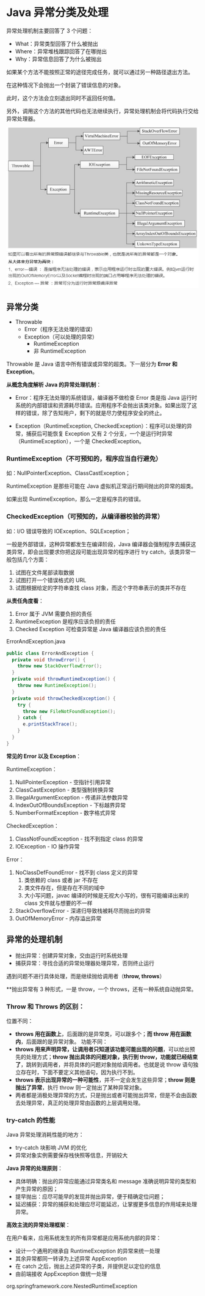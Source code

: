 # Java 异常分类及处理
异常处理机制主要回答了 3 个问题：
- What：异常类型回答了什么被抛出
- Where：异常堆栈跟踪回答了在哪抛出
- Why：异常信息回答了为什么被抛出

如果某个方法不能按照正常的途径完成任务，就可以通过另一种路径退出方法。

在这种情况下会抛出一个封装了错误信息的对象。

此时，这个方法会立刻退出同时不返回任何值。

另外，调用这个方法的其他代码也无法继续执行，异常处理机制会将代码执行交给异常处理器。

![exceptions](/images/exceptions.jpeg)

## 异常分类
- Throwable 
  - Error（程序无法处理的错误）
  - Exception（可以处理的异常）
    - RuntimeException
    - 非 RuntimeException

Throwable 是 Java 语言中所有错误或异常的超类。下一层分为 **Error 和 Exception**。

**从概念角度解析 Java 的异常处理机制**：
- Error：程序无法处理的系统错误，编译器不做检查
Error 类是指 Java 运行时系统的内部错误和资源耗尽错误。应用程序不会抛出该类对象。如果出现了这样的错误，除了告知用户，剩下的就是尽力使程序安全的终止。

- Exception（RuntimeException, CheckedException）：程序可以处理的异常，捕获后可能恢复
Exception 又有 2 个分支，一个是运行时异常（RuntimeException），一个是 CheckedException。

### RuntimeException（不可预知的，程序应当自行避免） 
如：NullPointerException、ClassCastException；

RuntimeException 是那些可能在 Java 虚拟机正常运行期间抛出的异常的超类。

如果出现 RuntimeException，那么一定是程序员的错误。

### CheckedException（可预知的，从编译器校验的异常）
如：I/O 错误导致的 IOException、SQLException；

一般是外部错误，这种异常都发生在编译阶段，Java 编译器会强制程序去捕获这类异常，即会出现要求你把这段可能出现异常的程序进行 try catch，该类异常一般包括几个方面：
1. 试图在文件尾部读取数据
2. 试图打开一个错误格式的 URL
3. 试图根据给定的字符串查找 class 对象，而这个字符串表示的类并不存在

**从责任角度看**：
1. Error 属于 JVM 需要负担的责任
2. RuntimeException 是程序应该负担的责任
3. Checked Exception 可检查异常是 Java 编译器应该负担的责任

ErrorAndException.java
```java
public class ErrorAndException {
  private void throwError() {
    throw new StackOverflowError();
  }
  private void throwRuntimeException() {
    throw new RuntimeException();
  }
  private void throwCheckedException() {
    try {
      throw new FileNotFoundException();
    } catch {
      e.printStackTrace();
    }
  }
}
```

**常见的 Error 以及 Exception**：

RuntimeException：
1. NullPointerException - 空指针引用异常
2. ClassCastException - 类型强制转换异常
3. IllegalArgumentException - 传递非法参数异常
4. IndexOutOfBoundsException - 下标越界异常
5. NumberFormatException - 数字格式异常

CheckedException：
1. ClassNotFoundException - 找不到指定 class 的异常
2. IOException - IO 操作异常

Error：
1. NoClassDefFoundError - 找不到 class 定义的异常
    1. 类依赖的 class 或者 jar 不存在
    2. 类文件存在，但是存在不同的域中
    3. 大小写问题，javac 编译的时候是无视大小写的，很有可能编译出来的 class 文件就与想要的不一样
2. StackOverflowError - 深递归导致栈被耗尽而抛出的异常
3. OutOfMemoryError - 内存溢出异常

##  异常的处理机制
- 抛出异常：创建异常对象，交由运行时系统处理
- 捕获异常：寻找合适的异常处理器处理异常，否则终止运行

遇到问题不进行具体处理，而是继续抛给调用者（**throw, throws**）

**抛出异常有 3 种形式，一是 throw，一个 throws，还有一种系统自动抛异常。

### Throw 和 Throws 的区别：
位置不同：
- **throws 用在函数上**，后面跟的是异常类，可以跟多个；**而 throw 用在函数内**，后面跟的是异常对象。
功能不同：
- **throws 用来声明异常，让调用者只知道该功能可能出现的问题**，可以给出预先的处理方式；**throw 抛出具体的问题对象，执行到 throw，功能就已经结束了**，跳转到调用者，并将具体的问题对象抛给调用者。也就是说 throw 语句独立存在时，下面不要定义其他语句，因为执行不到。
- **throws 表示出现异常的一种可能性**，并不一定会发生这些异常；**throw 则是抛出了异常**，执行 throw 则一定抛出了某种异常对象。
- 两者都是消极处理异常的方式，只是抛出或者可能抛出异常，但是不会由函数去处理异常，真正的处理异常由函数的上层调用处理。

### try-catch 的性能
Java 异常处理消耗性能的地方：
- try-catch 块影响 JVM 的优化
- 异常对象实例需要保存栈快照等信息，开销较大

**Java 异常的处理原则**：
- 具体明确：抛出的异常应能通过异常类名和 message 准确说明异常的类型和产生异常的原因；
- 提早抛出：应尽可能早的发现并抛出异常，便于精确定位问题；
- 延迟捕获：异常的捕获和处理应尽可能延迟，让掌握更多信息的作用域来处理异常。

**高效主流的异常处理框架**：

在用户看来，应用系统发生的所有异常都是应用系统内部的异常：
- 设计一个通用的继承自 RuntimeException 的异常来统一处理
- 其余异常都同一转译为上述异常 AppException
- 在 catch 之后，抛出上述异常的子类，并提供足以定位的信息
- 由前端接收 AppException 做统一处理

org.springframework.core.NestedRuntimeException










